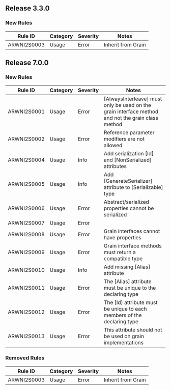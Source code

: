 ## Release 3.3.0

### New Rules

Rule ID | Category | Severity | Notes
--------|----------|----------|--------------------
ARWNI2S0003  | Usage   | Error  | Inherit from Grain

## Release 7.0.0

### New Rules

Rule ID | Category | Severity | Notes
--------|----------|----------|--------------------
ARWNI2S0001  | Usage   | Error  | [AlwaysInterleave] must only be used on the grain interface method and not the grain class method
ARWNI2S0002  | Usage   | Error  | Reference parameter modifiers are not allowed
ARWNI2S0004  | Usage   | Info   | Add serialization [Id] and [NonSerialized] attributes
ARWNI2S0005  | Usage   | Info   | Add [GenerateSerializer] attribute to [Serializable] type
ARWNI2S0006  | Usage   | Error  | Abstract/serialized properties cannot be serialized
ARWNI2S0007  | Usage   | Error  | 
ARWNI2S0008  | Usage   | Error  | Grain interfaces cannot have properties
ARWNI2S0009  | Usage   | Error  | Grain interface methods must return a compatible type
ARWNI2S0010  | Usage   | Info   | Add missing [Alias] attribute
ARWNI2S0011  | Usage   | Error  | The [Alias] attribute must be unique to the declaring type
ARWNI2S0012  | Usage   | Error  | The [Id] attribute must be unique to each members of the declaring type
ARWNI2S0013  | Usage   | Error  | This attribute should not be used on grain implementations

### Removed Rules

Rule ID | Category | Severity | Notes
--------|----------|----------|--------------------
ARWNI2S0003  | Usage   | Error  | Inherit from Grain